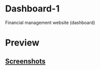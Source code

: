 # Dashboard-1
Financial management website (dashboard)

# Preview
## [Screenshots](https://drive.google.com/drive/folders/1rWPFIQqWeBA2rji_k-3CuQPRY86Y1pOf?usp=sharing)
